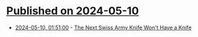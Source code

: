 # [Published on 2024-05-10](index.md)

* [2024-05-10, 01:51:00](https://soylentnews.org/article.pl?sid=24/05/09/150204&from=rss) - [The Next Swiss Army Knife Won't Have a Knife](https://soylentnews.org/article.pl?sid=24/05/09/150204&from=rss)
